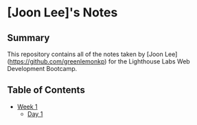 # [Joon Lee]'s Notes

## Summary

This repository contains all of the notes taken by [Joon Lee] (https://github.com/greenlemonkp) for the Lighthouse Labs Web Development Bootcamp. 

## Table of Contents
  * [Week 1](/week_1)
    * [Day 1](/week_1/Day_1)
